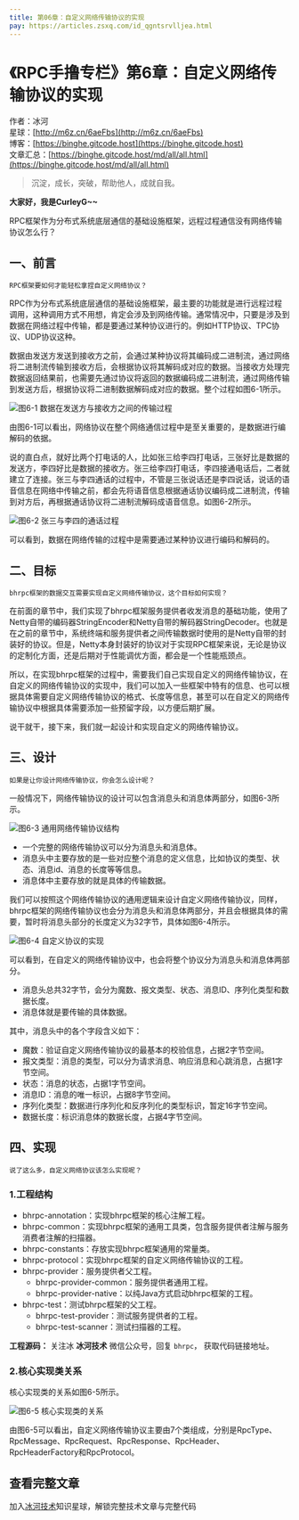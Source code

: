 ```yaml
---
title: 第06章：自定义网络传输协议的实现
pay: https://articles.zsxq.com/id_qgntsrvlljea.html
---
```


# 《RPC手撸专栏》第6章：自定义网络传输协议的实现

作者：冰河
<br/>星球：[http://m6z.cn/6aeFbs](http://m6z.cn/6aeFbs)
<br/>博客：[https://binghe.gitcode.host](https://binghe.gitcode.host)
<br/>文章汇总：[https://binghe.gitcode.host/md/all/all.html](https://binghe.gitcode.host/md/all/all.html)

> 沉淀，成长，突破，帮助他人，成就自我。

**大家好，我是CurleyG~~**

RPC框架作为分布式系统底层通信的基础设施框架，远程过程通信没有网络传输协议怎么行？

## 一、前言

`RPC框架要如何才能轻松拿捏自定义网络协议？`

RPC作为分布式系统底层通信的基础设施框架，最主要的功能就是进行远程过程调用，这种调用方式不用想，肯定会涉及到网络传输。通常情况中，只要是涉及到数据在网络过程中传输，都是要通过某种协议进行的。例如HTTP协议、TPC协议、UDP协议这种。

数据由发送方发送到接收方之前，会通过某种协议将其编码成二进制流，通过网络将二进制流传输到接收方后，会根据协议将其解码成对应的数据。当接收方处理完数据返回结果前，也需要先通过协议将返回的数据编码成二进制流，通过网络传输到发送方后，根据协议将二进制数据解码成对应的数据。整个过程如图6-1所示。

![图6-1 数据在发送方与接收方之间的传输过程](https://binghe.gitcode.host/assets/images/middleware/rpc/rpc-2022-09-30-001.png)

由图6-1可以看出，网络协议在整个网络通信过程中是至关重要的，是数据进行编解码的依据。

说的直白点，就好比两个打电话的人，比如张三给李四打电话，三张好比是数据的发送方，李四好比是数据的接收方。张三给李四打电话，李四接通电话后，二者就建立了连接。张三与李四通话的过程中，不管是三张说话还是李四说话，说话的语音信息在网络中传输之前，都会先将语音信息根据通话协议编码成二进制流，传输到对方后，再根据通话协议将二进制流解码成语音信息。如图6-2所示。

![图6-2 张三与李四的通话过程](https://binghe.gitcode.host/assets/images/middleware/rpc/rpc-2022-09-30-002.png)

可以看到，数据在网络传输的过程中是需要通过某种协议进行编码和解码的。

## 二、目标

`bhrpc框架的数据交互需要实现自定义网络传输协议，这个目标如何实现？`

在前面的章节中，我们实现了bhrpc框架服务提供者收发消息的基础功能，使用了Netty自带的编码器StringEncoder和Netty自带的解码器StringDecoder。也就是在之前的章节中，系统终端和服务提供者之间传输数据时使用的是Netty自带的封装好的协议。但是，Netty本身封装好的协议对于实现RPC框架来说，无论是协议的定制化方面，还是后期对于性能调优方面，都会是一个性能瓶颈点。

所以，在实现bhrpc框架的过程中，需要我们自己实现自定义的网络传输协议，在自定义的网络传输协议的实现中，我们可以加入一些框架中特有的信息、也可以根据具体需要自定义网络传输协议的格式、长度等信息，甚至可以在自定义的网络传输协议中根据具体需要添加一些预留字段，以方便后期扩展。

说干就干，接下来，我们就一起设计和实现自定义的网络传输协议。

## 三、设计

`如果是让你设计网络传输协议，你会怎么设计呢？`

一般情况下，网络传输协议的设计可以包含消息头和消息体两部分，如图6-3所示。

![图6-3 通用网络传输协议结构](https://binghe.gitcode.host/assets/images/middleware/rpc/rpc-2022-09-30-003.png)

* 一个完整的网络传输协议可以分为消息头和消息体。
* 消息头中主要存放的是一些对应整个消息的定义信息，比如协议的类型、状态、消息id、消息的长度等等信息。
* 消息体中主要存放的就是具体的传输数据。

我们可以按照这个网络传输协议的通用逻辑来设计自定义网络传输协议，同样，bhrpc框架的网络传输协议也会分为消息头和消息体两部分，并且会根据具体的需要，暂时将消息头部分的长度定义为32字节，具体如图6-4所示。

![图6-4 自定义协议的实现](https://binghe.gitcode.host/assets/images/middleware/rpc/rpc-2022-09-30-004.png)

可以看到，在自定义的网络传输协议中，也会将整个协议分为消息头和消息体两部分。

* 消息头总共32字节，会分为魔数、报文类型、状态、消息ID、序列化类型和数据长度。
* 消息体就是要传输的具体数据。

其中，消息头中的各个字段含义如下：

* 魔数：验证自定义网络传输协议的最基本的校验信息，占据2字节空间。
* 报文类型：消息的类型，可以分为请求消息、响应消息和心跳消息，占据1字节空间。
* 状态：消息的状态，占据1字节空间。
* 消息ID：消息的唯一标识，占据8字节空间。
* 序列化类型：数据进行序列化和反序列化的类型标识，暂定16字节空间。
* 数据长度：标识消息体的数据长度，占据4字节空间。

## 四、实现

`说了这么多，自定义网络协议该怎么实现呢？`

### 1.工程结构

* bhrpc-annotation：实现bhrpc框架的核心注解工程。
* bhrpc-common：实现bhrpc框架的通用工具类，包含服务提供者注解与服务消费者注解的扫描器。
* bhrpc-constants：存放实现bhrpc框架通用的常量类。
* bhrpc-protocol：实现bhrpc框架的自定义网络传输协议的工程。
* bhrpc-provider：服务提供者父工程。
  - bhrpc-provider-common：服务提供者通用工程。
  - bhrpc-provider-native：以纯Java方式启动bhrpc框架的工程。
* bhrpc-test：测试bhrpc框架的父工程。
  - bhrpc-test-provider：测试服务提供者的工程。
  - bhrpc-test-scanner：测试扫描器的工程。

**工程源码：** 关注冰 **冰河技术** 微信公众号，回复 `bhrpc`， 获取代码链接地址。

### 2.核心实现类关系

核心实现类的关系如图6-5所示。

![图6-5 核心实现类的关系](https://binghe.gitcode.host/assets/images/middleware/rpc/rpc-2022-09-30-005.png)

由图6-5可以看出，自定义网络传输协议主要由7个类组成，分别是RpcType、RpcMessage、RpcRequest、RpcResponse、RpcHeader、RpcHeaderFactory和RpcProtocol。

## 查看完整文章

加入[冰河技术](http://m6z.cn/6aeFbs)知识星球，解锁完整技术文章与完整代码

